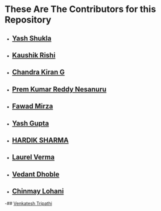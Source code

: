 # These Are The Contributors for this Repository

- ## [Yash Shukla](https://github.com/Yash1256)
- ## [Kaushik Rishi](https://github.com/kaushik-rishi)
- ## [Chandra Kiran G](https://github.com/Chandu-4444)
- ## [Prem Kumar Reddy Nesanuru](https://github.com/prem-kumar-reddy)
- ## [Fawad Mirza](https://github.com/FawadMirza32)
- ## [Yash Gupta](https://github.com/giyasht)
- ## [HARDIK SHARMA](https://github.com/hardik302001)
- ## [Laurel Verma](https://github.com/1laurelverma)
- ## [Vedant Dhoble](https://github.com/VedanT-27)
- ## [Chinmay Lohani](https://github.com/Golden-Hunter)
 -## [Venkatesh Tripathi](https://github.com/venkyvt7)
